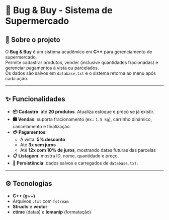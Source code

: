 # 🛒 Bug & Buy - Sistema de Supermercado

## 📌 Sobre o projeto
O **Bug & Buy** é um sistema acadêmico em **C++** para gerenciamento de supermercado.  
Permite cadastrar produtos, vender (inclusive quantidades fracionadas) e gerenciar pagamentos à vista ou parcelados.  
Os dados são salvos em `database.txt` e o sistema retorna ao menu após cada ação.  

---

## ✨ Funcionalidades
- **📦 Cadastro**: até **20 produtos**. Atualiza estoque e preço se já existir.  
- **🛍️ Vendas**: suporta fracionamento (ex.: `1.5 kg`), carrinho dinâmico, cancelamento e finalização.  
- **💳 Pagamentos**:  
  - À vista: **5% desconto**  
  - Até **3x sem juros**  
  - Até **12x com 10% de juros**, mostrando datas futuras das parcelas  
- **📋 Listagem**: mostra ID, nome, quantidade e preço.  
- **💾 Persistência**: dados salvos e carregados de `database.txt`.  

---

## ⚙️ Tecnologias
- **C++ (g++)**
- Arquivos `.txt` com `fstream`
- **Structs** e **vector**
- **ctime** (datas) e **iomanip** (formatação)
